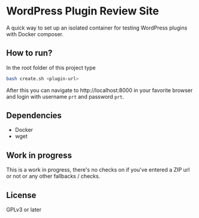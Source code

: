 # WordPress Plugin Review Site
A quick way to set up an isolated container for testing WordPress plugins with Docker composer.

## How to run?
In the root folder of this project type

```bash
bash create.sh <plugin-url>
```

After this you can navigate to http://localhost:8000 in your favorite browser and login with username `prt` and password `prt`.

## Dependencies
- Docker
- wget

## Work in progress
This is a work in progress, there's no checks on if you've entered a ZIP url or not or any other fallbacks / checks.

## License
GPLv3 or later